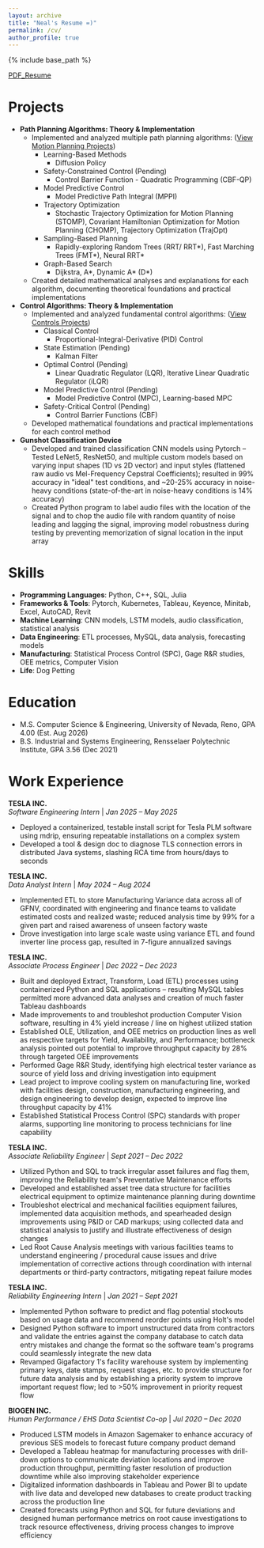 ```yaml
---
layout: archive
title: "Neal's Resume =)"
permalink: /cv/
author_profile: true
---
```


{% include base_path %}

[PDF_Resume](/files/NRamaswamy_Resume_081525.pdf)

Projects
======
* **Path Planning Algorithms: Theory & Implementation**
  * Implemented and analyzed multiple path planning algorithms: ([View Motion Planning Projects](/motion-planning/))
    * Learning-Based Methods
      * Diffusion Policy
    * Safety-Constrained Control (Pending)
      * Control Barrier Function - Quadratic Programming (CBF-QP)
    * Model Predictive Control
      * Model Predictive Path Integral (MPPI)
    * Trajectory Optimization
      * Stochastic Trajectory Optimization for Motion Planning (STOMP), Covariant Hamiltonian Optimization for Motion Planning (CHOMP), Trajectory Optimization (TrajOpt)
    * Sampling-Based Planning
      * Rapidly-exploring Random Trees (RRT/ RRT\*), Fast Marching Trees (FMT\*), Neural RRT\* 
    * Graph-Based Search
      * Dijkstra, A\*, Dynamic A\* (D\*)
  * Created detailed mathematical analyses and explanations for each algorithm, documenting theoretical foundations and practical implementations 
* **Control Algorithms: Theory & Implementation**
  * Implemented and analyzed fundamental control algorithms: ([View Controls Projects](/controls/))
    * Classical Control
      * Proportional-Integral-Derivative (PID) Control
    * State Estimation (Pending)
      * Kalman Filter 
    * Optimal Control (Pending)
      * Linear Quadratic Regulator (LQR), Iterative Linear Quadratic Regulator (iLQR) 
    * Model Predictive Control (Pending)
      * Model Predictive Control (MPC), Learning-based MPC
    * Safety-Critical Control (Pending)
      * Control Barrier Functions (CBF)
  * Developed mathematical foundations and practical implementations for each control method
* **Gunshot Classification Device**
  * Developed and trained classification CNN models using Pytorch – Tested LeNet5, ResNet50, and multiple custom models based on varying input shapes (1D vs 2D vector) and input styles (flattened raw audio vs Mel-Frequency Cepstral Coefficients); resulted in 99% accuracy in "ideal" test conditions, and ~20-25% accuracy in noise-heavy conditions (state-of-the-art in noise-heavy conditions is 14% accuracy)
  * Created Python program to label audio files with the location of the signal and to chop the audio file with random quantity of noise leading and lagging the signal, improving model robustness during testing by preventing memorization of signal location in the input array

Skills
======
* **Programming Languages**: Python, C++, SQL, Julia
* **Frameworks & Tools**: Pytorch, Kubernetes, Tableau, Keyence, Minitab, Excel, AutoCAD, Revit
* **Machine Learning**: CNN models, LSTM models, audio classification, statistical analysis
* **Data Engineering**: ETL processes, MySQL, data analysis, forecasting models
* **Manufacturing**: Statistical Process Control (SPC), Gage R&R studies, OEE metrics, Computer Vision
* **Life**: Dog Petting 

Education
======
* M.S. Computer Science & Engineering, University of Nevada, Reno, GPA 4.00 (Est. Aug 2026)
* B.S. Industrial and Systems Engineering, Rensselaer Polytechnic Institute, GPA 3.56 (Dec 2021)

Work Experience
======

**TESLA INC.**  
*Software Engineering Intern*  \| *Jan 2025 – May 2025*

  * Deployed a containerized, testable install script for Tesla PLM software using mdrip, ensuring repeatable installations on a complex system
  * Developed a tool & design doc to diagnose TLS connection errors in distributed Java systems, slashing RCA time from hours/days to seconds

**TESLA INC.**  
*Data Analyst Intern*  \| *May 2024 – Aug 2024*

  * Implemented ETL to store Manufacturing Variance data across all of GFNV, coordinated with engineering and finance teams to validate estimated costs and realized waste; reduced analysis time by 99% for a given part and raised awareness of unseen factory waste
  * Drove investigation into large scale waste using variance ETL and found inverter line process gap, resulted in 7-figure annualized savings

**TESLA INC.**  
*Associate Process Engineer*  \| *Dec 2022 – Dec 2023*

  * Built and deployed Extract, Transform, Load (ETL) processes using containerized Python and SQL applications – resulting MySQL tables permitted more advanced data analyses and creation of much faster Tableau dashboards
  * Made improvements to and troubleshot production Computer Vision software, resulting in 4% yield increase / line on highest utilized station
  * Established OLE, Utilization, and OEE metrics on production lines as well as respective targets for Yield, Availability, and Performance; bottleneck analysis pointed out potential to improve throughput capacity by 28% through targeted OEE improvements
  * Performed Gage R&R Study, identifying high electrical tester variance as source of yield loss and driving investigation into equipment
  * Lead project to improve cooling system on manufacturing line, worked with facilities design, construction, manufacturing engineering, and design engineering to develop design, expected to improve line throughput capacity by 41%
  * Established Statistical Process Control (SPC) standards with proper alarms, supporting line monitoring to process technicians for line capability

**TESLA INC.**  
*Associate Reliability Engineer*  \| *Sept 2021 – Dec 2022*

  * Utilized Python and SQL to track irregular asset failures and flag them, improving the Reliability team's Preventative Maintenance efforts
  * Developed and established asset tree data structure for facilities electrical equipment to optimize maintenance planning during downtime
  * Troubleshot electrical and mechanical facilities equipment failures, implemented data acquisition methods, and spearheaded design improvements using P&ID or CAD markups; using collected data and statistical analysis to justify and illustrate effectiveness of design changes
  * Led Root Cause Analysis meetings with various facilities teams to understand engineering / procedural cause issues and drive implementation of corrective actions through coordination with internal departments or third-party contractors, mitigating repeat failure modes

**TESLA INC.**  
*Reliability Engineering Intern*  \| *Jan 2021 – Sept 2021*

  * Implemented Python software to predict and flag potential stockouts based on usage data and recommend reorder points using Holt's model
  * Designed Python software to import unstructured data from contractors and validate the entries against the company database to catch data entry mistakes and change the format so the software team's programs could seamlessly integrate the new data
  * Revamped Gigafactory 1's facility warehouse system by implementing primary keys, date stamps, request stages, etc. to provide structure for future data analysis and by establishing a priority system to improve important request flow; led to >50% improvement in priority request flow

**BIOGEN INC.**  
*Human Performance / EHS Data Scientist Co-op*  \| *Jul 2020 – Dec 2020*

  * Produced LSTM models in Amazon Sagemaker to enhance accuracy of previous SES models to forecast future company product demand
  * Developed a Tableau heatmap for manufacturing processes with drill-down options to communicate deviation locations and improve production throughput, permitting faster resolution of production downtime while also improving stakeholder experience
  * Digitalized information dashboards in Tableau and Power BI to update with live data and developed new databases to create product tracking across the production line
  * Created forecasts using Python and SQL for future deviations and designed human performance metrics on root cause investigations to track resource effectiveness, driving process changes to improve efficiency


